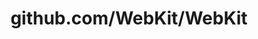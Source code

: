 ---
layout: post
title: github.com/WebKit/WebKit
categories: link
tags: [انگلیسی, گیت‌هاب, برنامه‌نویسی]
---
